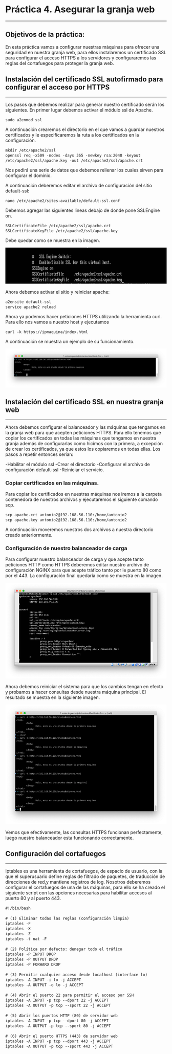 # Práctica 4. Asegurar la granja web
------

## Objetivos de la práctica:

En esta práctica vamos a configurar nuestras máquinas para ofrecer una seguridad en nuestra granja web, para ellos instalaremos un certificado SSL para configurar el acceso HTTPS a los servidores y configuraremos las reglas del cortafuegos para proteger la granja web.


## Instalación del certificado SSL autofirmado para configurar el acceso por HTTPS
----

Los pasos que debemos realizar para generar nuestro certificado serán los siguientes. 
En primer lugar debemos activar el módulo ssl de Apache.

    sudo a2enmod ssl

A continuación crearemos el directorio en el que vamos a guardar nuestros certificados y le especificaremos la ruta a los certificados en la configuración.

    mkdir /etc/apache2/ssl
    openssl req -x509 -nodes -days 365 -newkey rsa:2048 -keyout
    /etc/apache2/ssl/apache.key -out /etc/apache2/ssl/apache.crt

Nos pedirá una serie de datos que debemos rellenar los cuales sirven para configurar el dominio.

A continuación deberemos editar el archivo de configuración del sitio default-ssl:

    nano /etc/apache2/sites-available/default-ssl.conf

Debemos agregar las siguientes lineas debajo de donde pone SSLEngine on.

    SSLCertificateFile /etc/apache2/ssl/apache.crt
    SSLCertificateKeyFile /etc/apache2/ssl/apache.key

Debe quedar como se muestra en la imagen.

![imagenArchivo](./imagenes/configuracionDefaultssl.png)

Ahora debemos activar el sitio y reiniciar apache:

    a2ensite default-ssl
    service apache2 reload

Ahora ya podemos hacer peticiones HTTPS utilizando la herramienta curl. Para ello nos vamos a nuestro host y ejecutamos 
    
    curl -k https://ipmaquina/index.html

A continuación se muestra un ejemplo de su funcionamiento.

![HTTPSejemplo](./imagenes/ejemploCurlHTTPS.png)

## Instalación del certificado SSL en nuestra granja web
----

Ahora debemos configurar el balanceador y las máquinas que tengamos en la granja web para que acepten peticiones HTTPS. 
Para ello tenemos que copiar los certificados en todas las máquinas que tengamos en nuestra granja además de configurarlas como hicimos con la primera, a excepción de crear los certificados, ya que estos los copiaremos en todas ellas.
Los pasos a repetir entonces serían:

-Habilitar el módulo ssl
-Crear el directorio
-Configurar el archivo de configuración default-ssl
-Reiniciar el servicio.

### Copiar certificados en las máquinas.

Para copiar los certificados en nuestras máquinas nos iremos a la carpeta contenedora de nuestros archivos y ejecutaremos el siguiente comando scp.

    scp apache.crt antonio2@192.168.56.110:/home/antonio2
    scp apache.key antonio2@192.168.56.110:/home/antonio2
    

A continuación moveremos nuestros dos archivos a nuestra directorio creado anteriormente.

### Configuración de nuestro balanceador de carga

Para configurar nuestro balanceador de carga y que acepte tanto peticiones HTTP como HTTPS deberemos editar nuestro archivo de configuración NGINX para que acepte tráfico tanto por le puerto 80 como por el 443.
La configuración final quedaría como se muestra en la imagen.

![confifuracionNginx](./imagenes/ConfiguracionNginx.png)

Ahora debemos reiniciar el sistema para que los cambios tengan en efecto y probamos a hacer consultas desde nuestra máquina principal.
El resultado se muestra en la siguiente imagen.

![balanceo](./imagenes/BalanceoHTTPS.png)

Vemos que efectivamente, las consultas HTTPS funcionan perfectamente, luego nuestro balanceador esta funcionando correctamente.



## Configuración del cortafuegos
----

Iptables es una herramienta de cortafuegos, de espacio de usuario, con la que el superusuario define reglas de filtrado de paquetes, de traducción de direcciones de red,y mantiene registros de log.
Nosotros deberemos configurar el cortafuegos de una de las máquinas, para ello se ha creado el siguiente script con las opciones necesarias para habilitar accesos al puerto 80 y al puerto 443.

    #!/bin/bash

    # (1) Eliminar todas las reglas (configuración limpia)
    iptables -F
    iptables -X
    iptables -Z
    iptables -t nat -F

    # (2) Política por defecto: denegar todo el tráfico
    iptables -P INPUT DROP
    iptables -P OUTPUT DROP
    iptables -P FORWARD DROP
    
    # (3) Permitir cualquier acceso desde localhost (interface lo)
    iptables -A INPUT -i lo -j ACCEPT
    iptables -A OUTPUT -o lo -j ACCEPT 

    # (4) Abrir el puerto 22 para permitir el acceso por SSH
    iptables -A INPUT -p tcp --dport 22 -j ACCEPT
    iptables -A OUTPUT -p tcp --sport 22 -j ACCEPT

    # (5) Abrir los puertos HTTP (80) de servidor web
    iptables -A INPUT -p tcp --dport 80 -j ACCEPT
    iptables -A OUTPUT -p tcp --sport 80 -j ACCEPT

    # (6) Abrir el puerto HTTPS (443) de servidor web
    iptables -A INPUT -p tcp --dport 443 -j ACCEPT
    iptables -A OUTPUT -p tcp --sport 443 -j ACCEPT

    